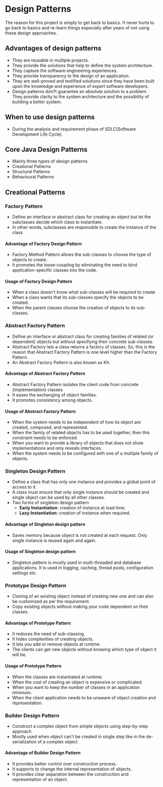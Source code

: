 
# Design Patterns

The reason for this project is simply to get back to basics. It never hurts to go back to basics and re-learn things especially after years of 
not using these design approaches.

## Advantages of design patterns

- They are reusable in multiple projects.
- They provide the solutions that help to define the system architecture.
- They capture the software engineering experiences.
- They provide transparency to the design of an application.
- They are well-proved and testified solutions since they have been built upon the knowledge and experience of expert 
software developers.
- Design patterns don?t guarantee an absolute solution to a problem. They provide clarity to the system architecture 
and the possibility of building a better system.

## When to use design patterns
- During the analysis and requirement phase of SDLC(Software Development Life Cycle).

## Core Java Design Patterns
- Mainly three types of design patterns
- Creational Patterns
- Structural Patterns
- Behavioural Patterns

## Creational Patterns

### Factory Pattern   

 - Define an interface or abstract class for creating an object but let the subclasses decide which class to instantiate.
 - In other words, subclasses are responsible to create the instance of the class

#### Advantage of Factory Design Pattern

- Factory Method Pattern allows the sub-classes to choose the type of objects to create.
- It promotes the loose-coupling by eliminating the need to bind application-specific classes into the code.

#### Usage of Factory Design Pattern

- When a class doesn't know what sub-classes will be required to create
- When a class wants that its sub-classes specify the objects to be created.
- When the parent classes choose the creation of objects to its sub-classes.

### Abstract Factory Pattern

- Define an interface or abstract class for creating families of related (or dependent) objects but without specifying their concrete sub-classes.
- Abstract Factory lets a class returns a factory of classes. So, this is the reason that Abstract Factory Pattern is one level higher than the Factory Pattern.
- An Abstract Factory Pattern is also known as Kit.

#### Advantage of Abstract Factory Pattern

- Abstract Factory Pattern isolates the client code from concrete (implementation) classes
- It eases the exchanging of object families.
- It promotes consistency among objects.

#### Usage of Abstract Factory Pattern
- When the system needs to be independent of how its object are created, composed, and represented.
- When the family of related objects has to be used together, then this constraint needs to be enforced.
- When you want to provide a library of objects that does not show implementations and only reveals interfaces.
- When the system needs to be configured with one of a multiple family of objects.


### Singleton Design Pattern

- Define a class that has only one instance and provides a global point of access to it.
- A class must ensure that only single instance should be created and single object can be used by all other classes.
- Two forms of singleton design pattern
  - **Early Instantiation**: creation of instance at load time.
  - **Lazy Instantiation**: creation of instance when required.

#### Advantage of Singleton design pattern

- Saves memory because object is not created at each request. Only single instance is reused again and again.

#### Usage of Singleton design pattern

- Singleton pattern is mostly used in multi-threaded and database applications. It is used in logging, caching, thread pools, configuration settings etc.


### Prototype Design Pattern

- Cloning of an existing object instead of creating new one and can also be customized as per the requirement.
- Copy existing objects without making your code dependent on their classes.

#### Advantage of Prototype Pattern

- It reduces the need of sub-classing.
- It hides complexities of creating objects.
- It lets you add or remove objects at runtime.
- The clients can get new objects without knowing which type of object it will be.

#### Usage of Prototype Pattern

- When the classes are instantiated at runtime. 
- When the cost of creating an object is expensive or complicated. 
- When you want to keep the number of classes in an application minimum. 
- When the client application needs to be unaware of object creation and representation.

### Builder Design Pattern

- Construct a complex object from simple objects using step-by-step approach
- Mostly used when object can't be created in single step like in the de-serialization of a complex object.

#### Advantage of Builder Design Pattern

- It provides better control over construction process.
- It supports to change the internal representation of objects.
- It provides clear separation between the construction and representation of an object.


